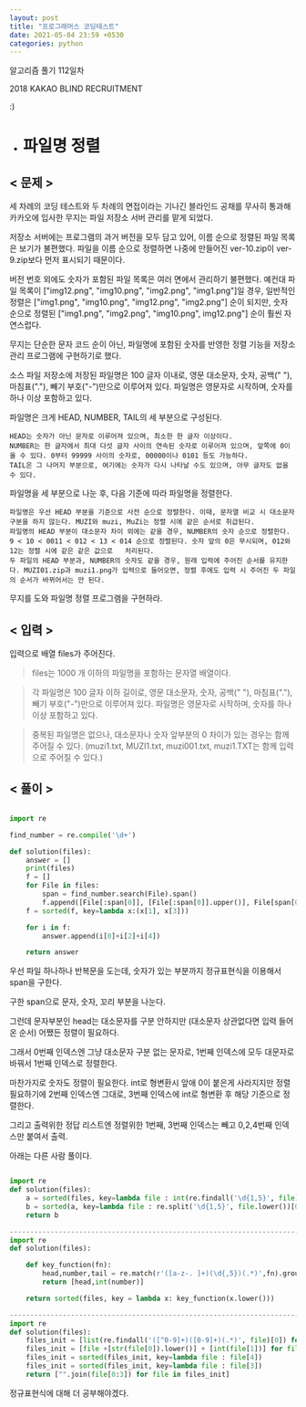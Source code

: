 ```yaml
---
layout: post
title: "프로그래머스 코딩테스트"
date: 2021-05-04 23:59 +0530
categories: python
---
```


알고리즘 풀기 112일차

2018 KAKAO BLIND RECRUITMENT

:)

- # 파일명 정렬

>

## < 문제 >

세 차례의 코딩 테스트와 두 차례의 면접이라는 기나긴 블라인드 공채를 무사히 통과해 카카오에 입사한 무지는 파일 저장소 서버 관리를 맡게 되었다.

저장소 서버에는 프로그램의 과거 버전을 모두 담고 있어, 이름 순으로 정렬된 파일 목록은 보기가 불편했다. 파일을 이름 순으로 정렬하면 나중에 만들어진 ver-10.zip이 ver-9.zip보다 먼저 표시되기 때문이다.

버전 번호 외에도 숫자가 포함된 파일 목록은 여러 면에서 관리하기 불편했다. 예컨대 파일 목록이 ["img12.png", "img10.png", "img2.png", "img1.png"]일 경우, 일반적인 정렬은 ["img1.png", "img10.png", "img12.png", "img2.png"] 순이 되지만, 숫자 순으로 정렬된 ["img1.png", "img2.png", "img10.png", img12.png"] 순이 훨씬 자연스럽다.

무지는 단순한 문자 코드 순이 아닌, 파일명에 포함된 숫자를 반영한 정렬 기능을 저장소 관리 프로그램에 구현하기로 했다.

소스 파일 저장소에 저장된 파일명은 100 글자 이내로, 영문 대소문자, 숫자, 공백(" "), 마침표("."), 빼기 부호("-")만으로 이루어져 있다. 파일명은 영문자로 시작하며, 숫자를 하나 이상 포함하고 있다.

파일명은 크게 HEAD, NUMBER, TAIL의 세 부분으로 구성된다.

    HEAD는 숫자가 아닌 문자로 이루어져 있으며, 최소한 한 글자 이상이다.
    NUMBER는 한 글자에서 최대 다섯 글자 사이의 연속된 숫자로 이루어져 있으며, 앞쪽에 0이 올 수 있다. 0부터 99999 사이의 숫자로, 00000이나 0101 등도 가능하다.
    TAIL은 그 나머지 부분으로, 여기에는 숫자가 다시 나타날 수도 있으며, 아무 글자도 없을 수 있다.

파일명을 세 부분으로 나눈 후, 다음 기준에 따라 파일명을 정렬한다.

    파일명은 우선 HEAD 부분을 기준으로 사전 순으로 정렬한다. 이때, 문자열 비교 시 대소문자 구분을 하지 않는다. MUZI와 muzi, MuZi는 정렬 시에 같은 순서로 취급된다.
    파일명의 HEAD 부분이 대소문자 차이 외에는 같을 경우, NUMBER의 숫자 순으로 정렬한다. 9 < 10 < 0011 < 012 < 13 < 014 순으로 정렬된다. 숫자 앞의 0은 무시되며, 012와 12는 정렬 시에 같은 같은 값으로   처리된다.
    두 파일의 HEAD 부분과, NUMBER의 숫자도 같을 경우, 원래 입력에 주어진 순서를 유지한다. MUZI01.zip과 muzi1.png가 입력으로 들어오면, 정렬 후에도 입력 시 주어진 두 파일의 순서가 바뀌어서는 안 된다.

무지를 도와 파일명 정렬 프로그램을 구현하라.

## < 입력 >

입력으로 배열 files가 주어진다.

> files는 1000 개 이하의 파일명을 포함하는 문자열 배열이다.

> 각 파일명은 100 글자 이하 길이로, 영문 대소문자, 숫자, 공백(" "), 마침표("."), 빼기 부호("-")만으로 이루어져 있다. 파일명은 영문자로 시작하며, 숫자를 하나 이상 포함하고 있다.

> 중복된 파일명은 없으나, 대소문자나 숫자 앞부분의 0 차이가 있는 경우는 함께 주어질 수 있다. (muzi1.txt, MUZI1.txt, muzi001.txt, muzi1.TXT는 함께 입력으로 주어질 수 있다.)

## < 풀이 >

```python

import re

find_number = re.compile('\d+')

def solution(files):
    answer = []
    print(files)
    f = []
    for File in files:
        span = find_number.search(File).span()
        f.append([File[:span[0]], [File[:span[0]].upper()], File[span[0]:span[1]], int(File[span[0]:span[1]]), File[span[1]:]])
    f = sorted(f, key=lambda x:(x[1], x[3]))

    for i in f:
        answer.append(i[0]+i[2]+i[4])

    return answer

```

우선 파일 하나하나 반복문을 도는데, 숫자가 있는 부분까지 정규표현식을 이용해서 span을 구한다.

구한 span으로 문자, 숫자, 꼬리 부분을 나눈다.

그런데 문자부분인 head는 대소문자를 구분 안하지만 (대소문자 상관없다면 입력 들어온 순서) 어쨌든 정렬이 필요하다.

그래서 0번째 인덱스엔 그냥 대소문자 구분 없는 문자로, 1번째 인덱스에 모두 대문자로 바꿔서 1번째 인덱스로 정렬한다.

마찬가지로 숫자도 정렬이 필요한다. int로 형변환시 앞애 0이 붙은게 사라지지만 정렬 필요하기에 2번째 인덱스엔 그대로, 3번째 인덱스에 int로 형변환 후 해당 기준으로 정렬한다.

그리고 출력위한 정답 리스트엔 정렬위한 1번째, 3번째 인덱스는 빼고 0,2,4번째 인덱스만 붙여서 출력.

>

아래는 다른 사람 풀이다.

```python

import re
def solution(files):
    a = sorted(files, key=lambda file : int(re.findall('\d{1,5}', file)[0]))
    b = sorted(a, key=lambda file : re.split('\d{1,5}', file.lower())[0])
    return b

--------------------------------------------------------------------------
import re
def solution(files):

    def key_function(fn):
        head,number,tail = re.match(r'([a-z-. ]+)(\d{,5})(.*)',fn).groups()
        return [head,int(number)]

    return sorted(files, key = lambda x: key_function(x.lower()))

--------------------------------------------------------------------------
import re
def solution(files):
    files_init = [list(re.findall('([^0-9]+)([0-9]+)(.*)', file)[0]) for file in files]
    files_init = [file +[str(file[0]).lower()] + [int(file[1])] for file in files_init]
    files_init = sorted(files_init, key=lambda file : file[4])
    files_init = sorted(files_init, key=lambda file : file[3])
    return ["".join(file[0:3]) for file in files_init]

```

정규표현식에 대해 더 공부해야겠다.
